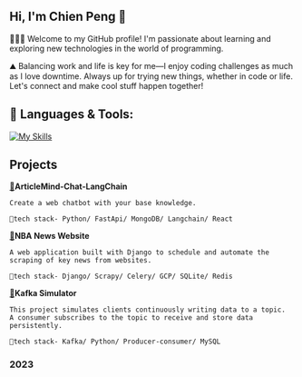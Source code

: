 ##  Hi, I'm Chien Peng 👋 
 🧑🏻‍💻 Welcome to my GitHub profile! I'm passionate about learning and exploring new technologies in the world of programming.
 
 ⛰️ Balancing work and life is key for me—I enjoy coding challenges as much as I love downtime. Always up for trying new things, whether in code or life. Let's connect and make cool stuff happen together!

## 🔨 Languages & Tools:
[![My Skills](https://skillicons.dev/icons?i=kubernetes,terraform,azure,gcp,python,rust,docker,ubuntu,nodejs,pnpm,vscode&perline=6)](https://skillicons.dev)



## Projects
 **[🔗](https://github.com/pong1013/ArticleMind-Chat-LangChain)ArticleMind-Chat-LangChain**

    Create a web chatbot with your base knowledge.
  
    📘tech stack- Python/ FastApi/ MongoDB/ Langchain/ React

**[🔗](https://github.com/pong1013/django-scrapy)NBA News Website**

    A web application built with Django to schedule and automate the scraping of key news from websites.

    📘tech stack- Django/ Scrapy/ Celery/ GCP/ SQLite/ Redis
**[🔗](https://github.com/pong1013/kafka-streaming-simulator)Kafka Simulator**
   
    This project simulates clients continuously writing data to a topic. 
    A consumer subscribes to the topic to receive and store data persistently.
    
    📘tech stack- Kafka/ Python/ Producer-consumer/ MySQL

### 2023
 

